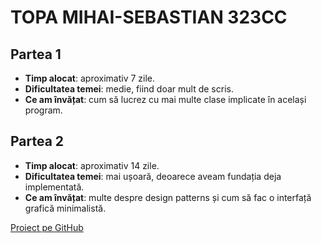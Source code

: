# TOPA MIHAI-SEBASTIAN 323CC

## Partea 1

- **Timp alocat**: aproximativ 7 zile.
- **Dificultatea temei**: medie, fiind doar mult de scris.
- **Ce am învățat**: cum să lucrez cu mai multe clase implicate în același program.

## Partea 2

- **Timp alocat**: aproximativ 14 zile.
- **Dificultatea temei**: mai ușoară, deoarece aveam fundația deja implementată.
- **Ce am învățat**: multe despre design patterns și cum să fac o interfață grafică minimalistă.

[Proiect pe GitHub](https://github.com/topa-mihai-sebastian/Java-game.League-of-Warriors)